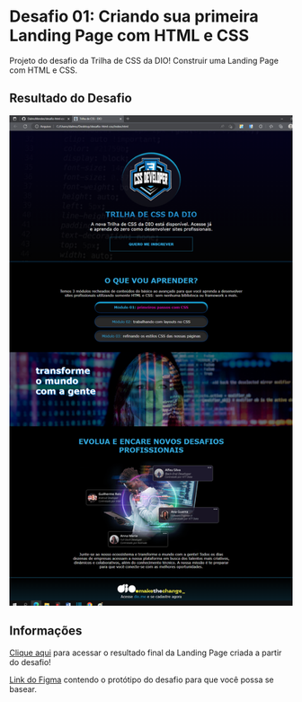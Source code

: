 # Desafio 01: Criando sua primeira Landing Page com HTML e CSS

Projeto do desafio da Trilha de CSS da DIO! Construir uma Landing Page com HTML e CSS.

## Resultado do Desafio

![image](https://github.com/DalmoMendes/desafio-html-css/blob/master/desafio-trilha-html-css-dalmosmendes.png)

## Informações

[Clique aqui](https://micheleambrosio.github.io/dio-trilha-css-desafio-01/) para acessar o resultado final da Landing Page criada a partir do desafio!

[Link do Figma](https://www.figma.com/file/3PiokoJj9IhGDnNiWAJbz7/DIO---Desafio-01?node-id=2%3A6) contendo o protótipo do desafio para
que você possa se basear.
